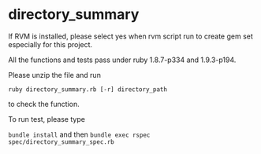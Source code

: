directory_summary
=================
If RVM is installed, please select yes when rvm script run to create gem set especially for this project.

All the functions and tests pass under ruby 1.8.7-p334 and 1.9.3-p194.

Please unzip the file and run

`ruby directory_summary.rb [-r] directory_path`

to check the function.

To run test, please type 

`bundle install`
and then
`bundle exec rspec spec/directory_summary_spec.rb`